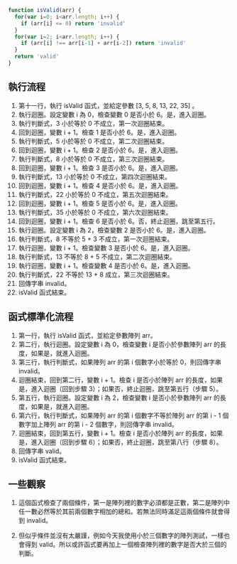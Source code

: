 ``` js
function isValid(arr) {
  for(var i=0; i<arr.length; i++) {
    if (arr[i] <= 0) return 'invalid'
  }
  for(var i=2; i<arr.length; i++) {
    if (arr[i] !== arr[i-1] + arr[i-2]) return 'invalid'
  }
  return 'valid'
}


```

## 執行流程
1. 第十一行，執行 isValid 函式，並給定參數 [3, 5, 8, 13, 22, 35] 。
2. 執行迴圈。設定變數 i 為 0，檢查變數 0 是否小於 6。是，進入迴圈。
3. 執行判斷式，3 小於等於 0 不成立，第一次迴圈結束。
4. 回到迴圈，變數 i + 1。檢查 1 是否小於 6。是，進入迴圈。
5. 執行判斷式，5 小於等於 0 不成立，第二次迴圈結束。
6. 回到迴圈，變數 i + 1。檢查 2 是否小於 6。是，進入迴圈。
7. 執行判斷式，8 小於等於 0 不成立，第三次迴圈結束。
8. 回到迴圈，變數 i + 1。檢查 3 是否小於 6。是，進入迴圈。
9. 執行判斷式，13 小於等於 0 不成立，第四次迴圈結束。
10. 回到迴圈，變數 i + 1。檢查 4 是否小於 6。是，進入迴圈。
11. 執行判斷式，22 小於等於 0 不成立，第五次迴圈結束。
12. 回到迴圈，變數 i + 1。檢查 5 是否小於 6。是，進入迴圈。
13. 執行判斷式，35 小於等於 0 不成立，第六次迴圈結束。
14. 回到迴圈，變數 i + 1。檢查 6 是否小於 6。否，終止迴圈，跳至第五行。
15. 執行迴圈。設定變數 i 為 2，檢查變數 2 是否小於 6。是，進入迴圈。
16. 執行判斷式，8 不等於 5 + 3 不成立，第一次迴圈結束。
17. 執行迴圈，變數 i + 1。檢查變數 3 是否小於 6。是，進入迴圈。
18. 執行判斷式，13 不等於 8 + 5 不成立，第二次迴圈結束。
19. 執行迴圈，變數 i + 1。檢查變數 4 是否小於 6。是，進入迴圈。
20. 執行判斷式，22 不等於 13 + 8 成立，第三次迴圈結束。
24. 回傳字串 invalid。
25. isValid 函式結束。

## 函式標準化流程
1. 第一行，執行 isValid 函式，並給定參數陣列 arr。
2. 第二行，執行迴圈。設定變數 i 為 0，檢查變數 i 是否小於參數陣列 arr 的長度，如果是，就進入迴圈。
3. 第三行，執行判斷式，如果陣列 arr 的第 i 個數字小於等於 0，則回傳字串 invalid。
4. 迴圈結束，回到第二行，變數 i + 1。檢查 i 是否小於陣列 arr 的長度，如果是，進入迴圈（回到步驟 3）；如果否，終止迴圈，跳至第五行（步驟 5）。
5. 第五行，執行迴圈。設定變數 i 為 2，檢查變數 i 是否小於參數陣列 arr 的長度，如果是，就進入迴圈。
6. 第六行，執行判斷式，如果陣列 arr 的第 i 個數字不等於陣列 arr 的第 i - 1 個數字加上陣列 arr 的第 i - 2 個數字，則回傳字串 invalid。
7. 迴圈結束，回到第五行，變數 i + 1。檢查 i 是否小於陣列 arr 的長度，如果是，進入迴圈（回到步驟 6）；如果否，終止迴圈，跳至第八行（步驟 8）。
8. 回傳字串 valid。
9. isValid 函式結束。

## 一些觀察
1. 這個函式檢查了兩個條件，第一是陣列裡的數字必須都是正數，第二是陣列中任一數必然等於其前兩個數字相加的總和。若無法同時滿足這兩個條件就會得到 invalid。

2. 但似乎條件並沒有太嚴謹，例如今天我使用小於三個數字的陣列測試，一樣也會得到 valid。所以或許函式要再加上一個檢查陣列裡的數字是否大於三個的判斷。